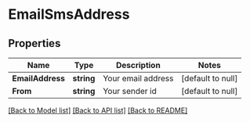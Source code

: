 # EmailSmsAddress

## Properties
Name | Type | Description | Notes
------------ | ------------- | ------------- | -------------
**EmailAddress** | **string** | Your email address | [default to null]
**From** | **string** | Your sender id | [default to null]

[[Back to Model list]](../README.md#documentation-for-models) [[Back to API list]](../README.md#documentation-for-api-endpoints) [[Back to README]](../README.md)


